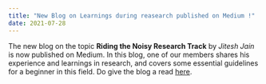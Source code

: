 ```yaml
---
title: "New Blog on Learnings during reasearch published on Medium !"
date: 2021-07-28
---
```


The new blog on the topic **Riding the Noisy Research Track** by *Jitesh Jain* is now published on Medium. In this blog, one of our members shares his experience and learnings in research, and covers some essential guidelines for a beginner in this field. Do give the blog a read [here](ttps://medium.com/vlgiitr/riding-the-noisy-research-track-4035e64e7ea8).


